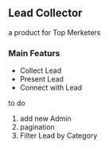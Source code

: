 ## Lead Collector

a product for Top Merketers

### Main Featurs

<ul>
<li> Collect Lead </li>
<li> Present Lead </li>
<li> Connect with Lead </li>
</ul>


to do


1. add new Admin
2. pagination
3. Filter Lead by Category